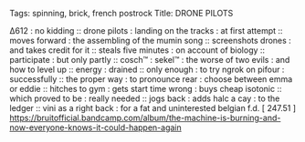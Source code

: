 Tags: spinning, brick, french postrock
Title: DRONE PILOTS
  
∆612 : no kidding :: drone pilots : landing on the tracks : at first attempt :: moves forward : the assembling of the mumin song :: screenshots drones : and takes credit for it :: steals five minutes : on account of biology :: participate : but only partly :: cosch™ : sekel™ : the worse of two evils : and how to level up :: energy : drained :: only enough : to try ngrok on pifour : successfully :: the proper way : to pronounce rear : choose between emma or eddie :: hitches to gym : gets start time wrong : buys cheap isotonic :: which proved to be : really needed :: jogs back : adds halc a cay : to the ledger :: vini as a right back : for a fat and uninterested belgian f.d.
[ 247.51 ]
<https://bruitofficial.bandcamp.com/album/the-machine-is-burning-and-now-everyone-knows-it-could-happen-again>
